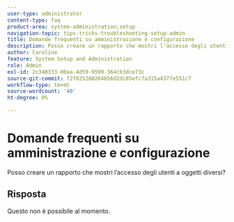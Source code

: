 ```yaml
---
user-type: administrator
content-type: faq
product-area: system-administration;setup
navigation-topic: tips-tricks-troubleshooting-setup-admin
title: Domande frequenti su amministrazione e configurazione
description: Posso creare un rapporto che mostri l’accesso degli utenti a oggetti diversi?
author: Caroline
feature: System Setup and Administration
role: Admin
exl-id: 2c340333-00aa-4d59-9599-364cb3dce73c
source-git-commit: f2f825280204b56d2dc85efc7a315a4377e551c7
workflow-type: tm+mt
source-wordcount: '40'
ht-degree: 0%

---
```


# Domande frequenti su amministrazione e configurazione

Posso creare un rapporto che mostri l’accesso degli utenti a oggetti diversi?

## Risposta

Questo non è possibile al momento.
